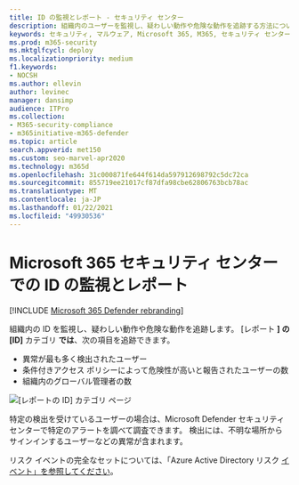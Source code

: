 ```yaml
---
title: ID の監視とレポート - セキュリティ センター
description: 組織内のユーザーを監視し、疑わしい動作や危険な動作を追跡する方法について説明します。
keywords: セキュリティ, マルウェア, Microsoft 365, M365, セキュリティ センター, 監視, レポート, ID, ユーザー
ms.prod: m365-security
ms.mktglfcycl: deploy
ms.localizationpriority: medium
f1.keywords:
- NOCSH
ms.author: ellevin
author: levinec
manager: dansimp
audience: ITPro
ms.collection:
- M365-security-compliance
- m365initiative-m365-defender
ms.topic: article
search.appverid: met150
ms.custom: seo-marvel-apr2020
ms.technology: m365d
ms.openlocfilehash: 31c000871fe644f614da597912698792c5dc72ca
ms.sourcegitcommit: 855719ee21017cf87dfa98cbe62806763bcb78ac
ms.translationtype: MT
ms.contentlocale: ja-JP
ms.lasthandoff: 01/22/2021
ms.locfileid: "49930536"
---
```

# <a name="identity-monitoring-and-reporting-in-the-microsoft-365-security-center"></a>Microsoft 365 セキュリティ センターでの ID の監視とレポート

[!INCLUDE [Microsoft 365 Defender rebranding](../includes/microsoft-defender.md)]


組織内の ID を監視し、疑わしい動作や危険な動作を追跡します。 [レポート **] の [ID]** カテゴリ **では**、次の項目を追跡できます。

* 異常が最も多く検出されたユーザー
* 条件付きアクセス ポリシーによって危険性が高いと報告されたユーザーの数
* 組織内のグローバル管理者の数

![[レポートの ID] カテゴリ ページ](../../media/identities.png)

特定の検出を受けているユーザーの場合は、Microsoft Defender セキュリティ センターで特定のアラートを調べて調査できます。 検出には、不明な場所からサインインするユーザーなどの異常が含まれます。

リスク イベントの完全なセットについては、「Azure Active Directory リスク [イベント」を参照してください](https://docs.microsoft.com/azure/active-directory/reports-monitoring/concept-risk-events)。
